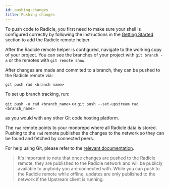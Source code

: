 ```yaml
---
id: pushing-changes
title: Pushing changes
---
```


To push code to Radicle, you first need to make sure your shell is configured
correctly by following the instructions in the [Getting Started][gs] section to
add the Radicle remote helper.

After the Radicle remote helper is configured, navigate to the working copy of
your project. You can see the branches of your project with `git branch -a` or
the remotes with `git remote show`. 

After changes are made and commited to a branch, they can be pushed to the
Radicle remote via:

`git push rad <branch name>`

To set up branch tracking, run:

`git push -u rad <branch_name>` or `git push --set-upstream rad <branch_name>`

as you would with any other Git code hosting platform.

The `rad` remote points to your monorepo where all Radicle data is stored.
Pushing to the `rad` remote publishes the changes to the network so they can be
found and fetched by connected peers. 

For help using Git, please refer to the [relevant documentation][rd].

<blockquote>
It's important to note that once changes are pushed to the Radicle remote, they
are published to the Radicle network and will be publicly available to anybody
you are connected with. While you can push to the Radicle remote while offline,
updates are only published to the network if the Upstream client is running.
</blockquote>

[br]: understanding-radicle/glossary.md/#branch
[ch]: understanding-radicle/glossary.md/#checkout
[fo]: understanding-radicle/how-it-works.md/#following
[go]: understanding-radicle/how-it-works.md/#gossip
[gs]: getting-started.md
[pn]: understanding-radicle/glossary.md/#project-name
[ri]: understanding-radicle/glossary.md/#project-id
[re]: understanding-radicle/glossary.md/#remote

[id]: /img/radicle-id-seed-node.png
[ps]: /img/peer-switcher.png
[sb]: /img/search-bar.png

[rd]: https://git-scm.com/book/en/v2/Getting-Started-First-Time-Git-Setup
